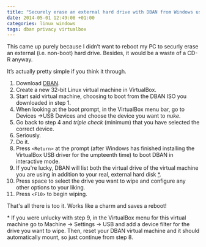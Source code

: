```yaml
---
title: "Securely erase an external hard drive with DBAN from Windows using VirtualBox"
date: 2014-05-01 12:49:08 +01:00
categories: linux windows
tags: dban privacy virtualbox
---
```

This came up purely because I didn’t want to reboot my PC to securly erase an
external (i.e. non-boot) hard drive. Besides, it would be a waste of a CD-R
anyway.

It’s actually pretty simple if you think it through.

  1.  Download [DBAN][].
  2.  Create a new 32-bit Linux virtual machine in VirtualBox.
  3.  Start said virtual machine, choosing to boot from the DBAN ISO you
      downloaded in step 1.
  4.  When looking at the boot prompt, in the VirtualBox menu bar, go to Devices
      ->USB Devices and choose the device you want to *nuke*.
  5.  Go back to step 4 and *triple check* (minimum) that you have selected the
      correct device.
  6.  Seriously.
  7.  Do it.
  8.  Press `<Return>` at the prompt (after Windows has finished installing the
      VirtualBox USB driver for the umpteenth time) to boot DBAN in interactive
      mode.
  9.  If you're lucky, DBAN will list both the virtual drive of the virtual
      machine you are using in addition to your real, external hard disk [\*](#badluck).
  10. Press space to select the drive you want to wipe and configure any other
      options to your liking.
  11. Press `<F10>` to begin wiping.

That's all there is too it. Works like a charm and saves a reboot!

<a name="#badluck"></a>\* If you were unlucky with step 9, in the VirtualBox menu for this virtual
machine go to Machine -> Settings -> USB and add a device filter for the drive
you want to wipe. Then, reset your DBAN virtual machine and it should
automatically mount, so just continue from step 8.

[DBAN]: http://www.dban.org/
